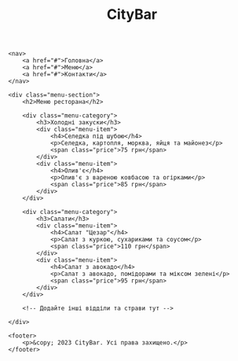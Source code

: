 <!DOCTYPE html>
<html lang="uk">
<head>
    <meta charset="UTF-8">
    <meta name="viewport" content="width=device-width, initial-scale=1.0">
    <link rel="stylesheet" href="styles.css">
    <title>Меню ресторана CityBar</title>
</head>
<body>
    <header>
        <h1>CityBar</h1>
    </header>

    <nav>
        <a href="#">Головна</a>
        <a href="#">Меню</a>
        <a href="#">Контакти</a>
    </nav>

    <div class="menu-section">
        <h2>Меню ресторана</h2>

        <div class="menu-category">
            <h3>Холодні закуски</h3>
            <div class="menu-item">
                <h4>Селедка під шубою</h4>
                <p>Селедка, картопля, морква, яйця та майонез</p>
                <span class="price">75 грн</span>
            </div>
            <div class="menu-item">
                <h4>Олив'є</h4>
                <p>Олив'є з вареною ковбасою та огірками</p>
                <span class="price">85 грн</span>
            </div>
        </div>

        <div class="menu-category">
            <h3>Салати</h3>
            <div class="menu-item">
                <h4>Салат "Цезар"</h4>
                <p>Салат з куркою, сухариками та соусом</p>
                <span class="price">110 грн</span>
            </div>
            <div class="menu-item">
                <h4>Салат з авокадо</h4>
                <p>Салат з авокадо, помідорами та міксом зелені</p>
                <span class="price">95 грн</span>
            </div>
        </div>

        <!-- Додайте інші відділи та страви тут -->
        
    </div>

    <footer>
        <p>&copy; 2023 CityBar. Усі права захищено.</p>
    </footer>
</body>
</html>
